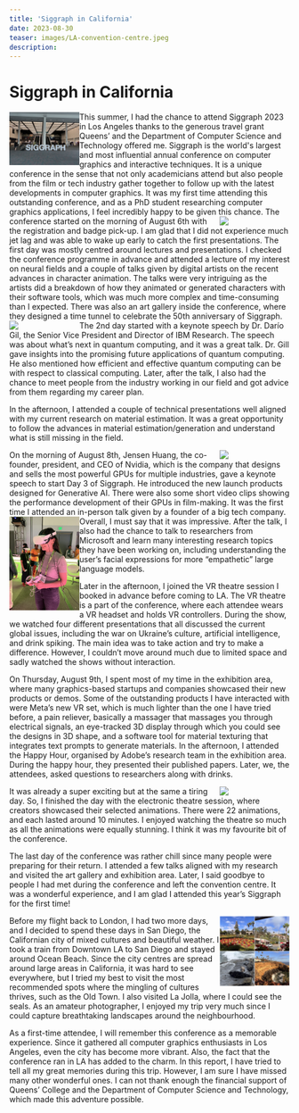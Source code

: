 ```yaml
---
title: 'Siggraph in California'
date: 2023-08-30
teaser: images/LA-convention-centre.jpeg
description: 
---
```


# Siggraph in California 

<img align="left" width="25%" src="images/LA-convention-centre.jpeg">
This summer, I had the chance to attend Siggraph 2023 in Los Angeles thanks to the generous travel grant Queens’ and the Department of Computer Science and Technology offered me. Siggraph is the world's largest and most influential annual conference on computer graphics and interactive techniques. It is a unique conference in the sense that not only academicians attend but also people from the film or tech industry gather together to follow up with the latest developments in computer graphics. It was my first time attending this outstanding conference, and as a PhD student researching computer graphics applications, I feel incredibly happy to be given this chance.

<img align="right" width="25%" src="images/time-tunnel.jpeg">
The conference started on the morning of August 6th with the registration and badge pick-up. I am glad that I did not experience much jet lag and was able to wake up early to catch the first presentations. The first day was mostly centred around lectures and presentations. I checked the conference programme in advance and attended a lecture of my interest on neural fields and a couple of talks given by digital artists on the recent advances in character animation. The talks were very intriguing as the artists did a breakdown of how they animated or generated characters with their software tools, which was much more complex and time-consuming than I expected. There was also an art gallery inside the conference, where they designed a time tunnel to celebrate the 50th anniversary of Siggraph.


<img align="left" width="25%" src="images/Day2.jpeg">
The 2nd day started with a keynote speech by Dr. Darío Gil, the Senior Vice President and Director of IBM Research. The speech was about what’s next in quantum computing, and it was a great talk. Dr. Gill gave insights into the promising future applications of quantum computing. He also mentioned how efficient and effective quantum computing can be with respect to classical computing. Later, after the talk, I also had the chance to meet people from the industry working in our field and got advice from them regarding my career plan.

In the afternoon, I attended a couple of technical presentations well aligned with my current research on material estimation. It was a great opportunity to follow the advances in material estimation/generation and understand what is still missing in the field.

<img align="right" width="25%" src="images/nvidia-talk.jpeg">
On the morning of August 8th, Jensen Huang, the co-founder, president, and CEO of Nvidia, which is the company that designs and sells the most powerful GPUs for multiple industries, gave a keynote speech to start Day 3 of Siggraph. He introduced the new launch products designed for Generative AI. There were also some short video clips showing the performance development of their GPUs in film-making.  It was the first time I attended an in-person talk given by a founder of a big tech company. Overall, I must say that it was impressive. 


<img align="left" width="25%" src="images/VRTheatre.jpeg">
After the talk, I also had the chance to talk to researchers from Microsoft and learn many interesting research topics they have been working on, including understanding the user’s facial expressions for more “empathetic” large language models.

Later in the afternoon, I joined the VR theatre session I booked in advance before coming to LA. The VR theatre is a part of the conference, where each attendee wears a VR headset and holds VR controllers. During the show, we watched four different presentations that all discussed the current global issues, including the war on Ukraine’s culture, artificial intelligence, and drink spiking. The main idea was to take action and try to make a difference. However, I couldn’t move around much due to limited space and sadly watched the shows without interaction.


On Thursday, August 9th, I spent most of my time in the exhibition area, where many graphics-based startups and companies showcased their new products or demos. Some of the outstanding products I have interacted with were Meta’s new VR set, which is much lighter than the one I have tried before, a pain reliever, basically a massager that massages you through electrical signals, an eye-tracked 3D display through which you could see the designs in 3D shape, and a software tool for material texturing that integrates text prompts to generate materials. In the afternoon, I attended the Happy Hour, organised by Adobe’s research team in the exhibition area. During the happy hour, they presented their published papers. Later, we, the attendees, asked questions to researchers along with drinks.

<img align="right" width="25%" src="images/Exhibitions.jpeg">
It was already a super exciting but at the same a tiring day. So, I finished the day with the electronic theatre session, where creators showcased their selected animations. There were 22 animations, and each lasted around 10 minutes. I enjoyed watching the theatre so much as all the animations were equally stunning. I think it was my favourite bit of the conference.

The last day of the conference was rather chill since many people were preparing for their return. I attended a few talks aligned with my research and visited the art gallery and exhibition area. Later, I said goodbye to people I had met during the conference and left the convention centre. It was a wonderful experience, and I am glad I attended this year’s Siggraph for the first time!

<img align="right" width="25%" src="images/SanDiego.JPG">
Before my flight back to London, I had two more days, and I decided to spend these days in San Diego, the Californian city of mixed cultures and beautiful weather. I took a train from Downtown LA to San Diego and stayed around Ocean Beach. Since the city centres are spread around large areas in California, it was hard to see everywhere, but I tried my best to visit the most recommended spots where the mingling of cultures thrives, such as the Old Town. I also visited La Jolla, where I could see the seals. As an amateur photographer, I enjoyed my trip very much since I could capture breathtaking landscapes around the neighbourhood.


As a first-time attendee, I will remember this conference as a memorable experience. Since it gathered all computer graphics enthusiasts in Los Angeles, even the city has become more vibrant. Also, the fact that the conference ran in LA has added to the charm. In this report, I have tried to tell all my great memories during this trip. However, I am sure I have missed many other wonderful ones. I can not thank enough the financial support of Queens’ College and the Department of Computer Science and Technology, which made this adventure possible.




